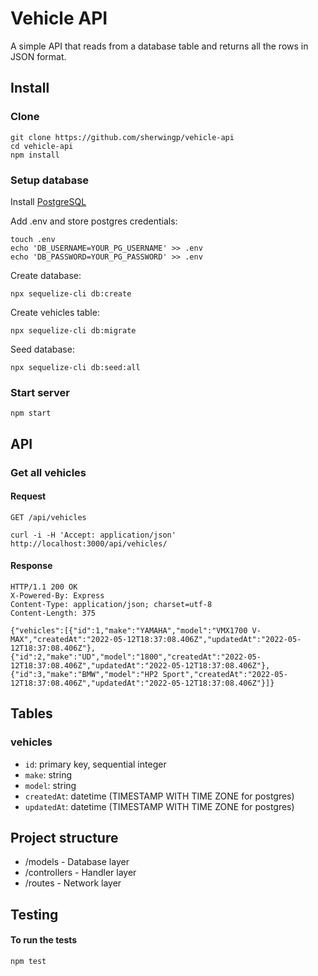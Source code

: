# Vehicle API

A simple API that reads from a database table and returns all the rows in JSON format.

## Install
### Clone

```shell
git clone https://github.com/sherwingp/vehicle-api
cd vehicle-api
npm install
```

### Setup database
Install [PostgreSQL](https://www.postgresql.org/)

Add .env and store postgres credentials:
```shell
touch .env
echo 'DB_USERNAME=YOUR_PG_USERNAME' >> .env
echo 'DB_PASSWORD=YOUR_PG_PASSWORD' >> .env
```

Create database:
```shell
npx sequelize-cli db:create
```

Create vehicles table:
```shell
npx sequelize-cli db:migrate
```

Seed database:
```shell
npx sequelize-cli db:seed:all
```

### Start server
```shell
npm start
```

## API
### Get all vehicles
#### Request

`GET /api/vehicles`

```
curl -i -H 'Accept: application/json' http://localhost:3000/api/vehicles/
```


#### Response

```
HTTP/1.1 200 OK
X-Powered-By: Express
Content-Type: application/json; charset=utf-8
Content-Length: 375
```

```
{"vehicles":[{"id":1,"make":"YAMAHA","model":"VMX1700 V-MAX","createdAt":"2022-05-12T18:37:08.406Z","updatedAt":"2022-05-12T18:37:08.406Z"},{"id":2,"make":"UD","model":"1800","createdAt":"2022-05-12T18:37:08.406Z","updatedAt":"2022-05-12T18:37:08.406Z"},{"id":3,"make":"BMW","model":"HP2 Sport","createdAt":"2022-05-12T18:37:08.406Z","updatedAt":"2022-05-12T18:37:08.406Z"}]}
```

## Tables

### vehicles
- `id`: primary key, sequential integer
- `make`: string
- `model`: string
- `createdAt`: datetime (TIMESTAMP WITH TIME ZONE for postgres)
- `updatedAt`: datetime (TIMESTAMP WITH TIME ZONE for postgres)

## Project structure
- /models - Database layer
- /controllers - Handler layer
- /routes - Network layer

## Testing

#### To run the tests

```bash
npm test
```


